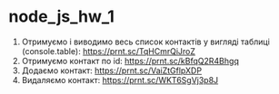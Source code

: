 # node_js_hw_1

1. Отримуємо і виводимо весь список контактів у вигляді таблиці (console.table):
   https://prnt.sc/TqHCmrQiJroZ
2. Отримуємо контакт по id:
   https://prnt.sc/kBfqQ2R4Bhgq
3. Додаємо контакт:
   https://prnt.sc/VaiZtGflpXDP
4. Видаляємо контакт:
   https://prnt.sc/WKT6SgVj3p8J
